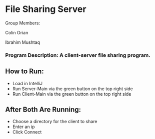 # File Sharing Server
Group Members:

Colin Orian

Ibrahim Mushtaq

### Program Description: A client-server file sharing program.

## How to Run: 
  * Load in IntelliJ
  * Run Server-Main via the green button on the top right side
  * Run Client-Main via the green button on the top right side
## After Both Are Running:
  * Choose a directory for the client to share
  * Enter an ip
  * Click Connect
